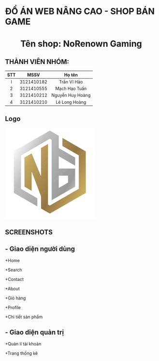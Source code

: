 # ĐỒ ÁN WEB NÂNG CAO - SHOP BÁN GAME

<h1 align="center">Tên shop: NoRenown Gaming</h1>

## THÀNH VIÊN NHÓM:

| STT |    MSSV    |      Họ tên      |
| :-: | :--------: | :--------------: |
|  l  | 3121410182 |   Trần Vĩ Hào    |
|  2  | 3121410555 |  Mạch Hạo Tuấn   |
|  3  | 3121410212 | Nguyễn Huy Hoàng |
|  4  | 3121410210 |  Lê Long Hoàng   |

## Logo

<img src="/assets/img/logo.png" width="300" height="300">

## SCREENSHOTS

## - Giao diện người dùng

+Home 

+Search

+Contact

+About

+Giỏ hàng

+Profile

+Chi tiết sản phẩm 

## - Giao diện quản trị

+Quản lí tài khoản

+Trang thống kê
